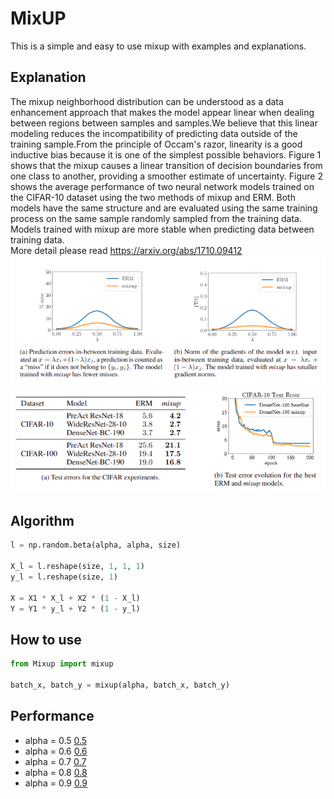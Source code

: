 # MixUP

This is a simple and easy to use mixup with examples and explanations.

## Explanation
The mixup neighborhood distribution can be understood as a data enhancement approach that makes the model appear linear when dealing between regions between samples and samples.We believe that this linear modeling reduces the incompatibility of predicting data outside of the training sample.From the principle of Occam's razor, linearity is a good inductive bias because it is one of the simplest possible behaviors. Figure 1 shows that the mixup causes a linear transition of decision boundaries from one class to another, providing a smoother estimate of uncertainty. Figure 2 shows the average performance of two neural network models trained on the CIFAR-10 dataset using the two methods of mixup and ERM. Both models have the same structure and are evaluated using the same training process on the same sample randomly sampled from the training data. Models trained with mixup are more stable when predicting data between training data.  
More detail please read https://arxiv.org/abs/1710.09412
![fig1](https://github.com/Yangget/Mixup_All-use/blob/master/images/Fig1.png)
![fig2](https://github.com/Yangget/Mixup_All-use/blob/master/images/Fig2.png)
## Algorithm

```python
l = np.random.beta(alpha, alpha, size)

X_l = l.reshape(size, 1, 1, 1)
y_l = l.reshape(size, 1)

X = X1 * X_l + X2 * (1 - X_l)
Y = Y1 * y_l + Y2 * (1 - y_l)
```

## How to use

```python
from Mixup import mixup

batch_x, batch_y = mixup(alpha, batch_x, batch_y)
```

## Performance

+ alpha = 0.5
[0.5](https://github.com/Yangget/Mixup_All-use/blob/master/result/batch_x_alpha(0.5).jpg)
+ alpha = 0.6
[0.6](https://github.com/Yangget/Mixup_All-use/blob/master/result/batch_x_alpha(0.6).jpg)
+ alpha = 0.7
[0.7](https://github.com/Yangget/Mixup_All-use/blob/master/result/batch_x_alpha(0.7).jpg)
+ alpha = 0.8
[0.8](https://github.com/Yangget/Mixup_All-use/blob/master/result/batch_x_alpha(0.8).jpg)
+ alpha = 0.9
[0.9](https://github.com/Yangget/Mixup_All-use/blob/master/result/batch_x_alpha(0.9).jpg)
